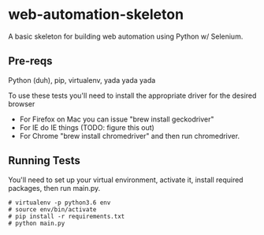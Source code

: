 # web-automation-skeleton
A basic skeleton for building web automation using Python w/ Selenium.

## Pre-reqs
Python (duh), pip, virtualenv, yada yada yada

To use these tests you'll need to install the appropriate driver for the desired browser
- For Firefox on Mac you can issue "brew install geckodriver"
- For IE do IE things (TODO: figure this out)
- For Chrome "brew install chromedriver" and then run chromedriver.

## Running Tests

You'll need to set up your virtual environment, activate it, install required packages, then run main.py.

    # virtualenv -p python3.6 env
    # source env/bin/activate
    # pip install -r requirements.txt
    # python main.py



